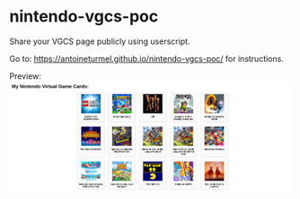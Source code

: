 # nintendo-vgcs-poc
Share your VGCS page publicly using userscript.

Go to: https://antoineturmel.github.io/nintendo-vgcs-poc/ for instructions.

Preview:
![screenshot](screenshot.png)
